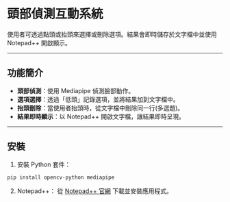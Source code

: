 # 頭部偵測互動系統
使用者可透過點頭或抬頭來選擇或刪除選項。結果會即時儲存於文字檔中並使用 Notepad++ 開啟顯示。

---

## 功能簡介

- **頭部偵測**：使用 Mediapipe 偵測臉部動作。
- **選項選擇**：透過「低頭」記錄選項，並將結果加到文字檔中。
- **抬頭刪除**：當使用者抬頭時，從文字檔中刪除同一行(多選題)。
- **結果即時顯示**：以 Notepad++ 開啟文字檔，讓結果即時呈現。

---

## 安裝
1. 安裝 Python 套件：
```bash
pip install opencv-python mediapipe
```
2. Notepad++：
從 [Notepad++ 官網](https://notepad-plus-plus.org/downloads/) 下載並安裝應用程式。

